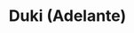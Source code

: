 ---
title: Duki (Adelante)
category: 01_artistas
designSlug: duki-cabezota-adelante
image: '/products/cabezotas/duki-adelante/principal.jpg'
imageHover: '/products/cabezotas/duki-adelante/oversize.jpg'
prendas: [
    {   
        title: 'Remera',
        slug: 'remera',          
        image: '/products/cabezotas/duki-adelante/normal.jpg',
        price: 'remerasPrecio',
        talles: 'remerasTalles'
    },
    {
        title: 'Remera Oversize',
        slug: 'remera-oversize',
        image: '/products/cabezotas/duki-adelante/oversize.jpg',
         price: 'oversizePrecio',
        talles: 'oversizeTalles'
    },
    {
        title: 'Pupera Oversize',
        slug: 'pupera-oversize',
        image: '/products/cabezotas/duki-adelante/pupera.jpg',
        price: 'remerasPrecio',
        talles: 'remerasTalles'
    },
    {
         title: 'Buzo',
         slug: 'buzo',
         image: '/products/cabezotas/duki-adelante/buzo.jpg',
         price: buzosPrecio,
        talles: 'BuzosTalles'
     },
    {
        title: 'Musculosa M',
        slug: 'musculosa-mujer',
        image: '/products/cabezotas/duki-adelante/musculosa.jpg',
        price: 'musculosaPrecio',
        talles: 'musculosasMujerTalles'
    },
    {
        title: 'Musculosa H',
        slug: 'musculoso',
        image: '/products/cabezotas/duki-adelante/musculoso.jpg',
        price: 'musculosaPrecio',
        talles: 'musculosasHombreTalles'
    }
]
---